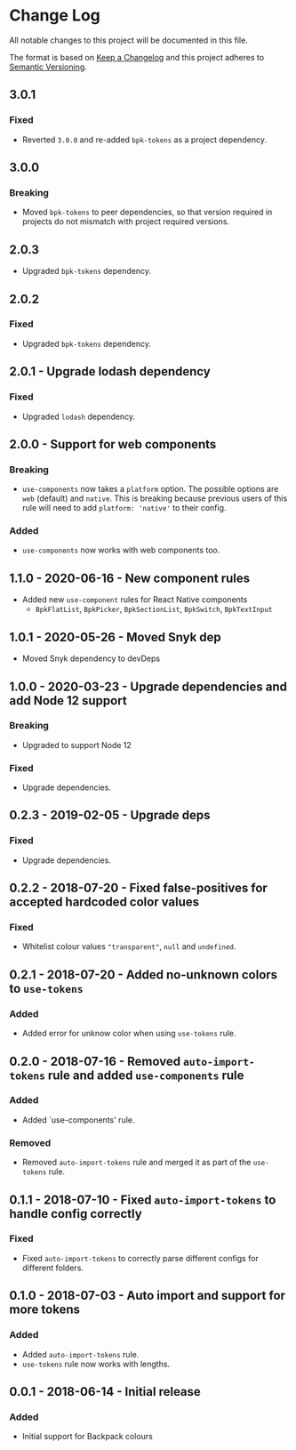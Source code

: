# Change Log

All notable changes to this project will be documented in this file.

The format is based on [Keep a Changelog](http://keepachangelog.com/)
and this project adheres to [Semantic Versioning](http://semver.org/).

## 3.0.1

### Fixed
  - Reverted `3.0.0` and re-added `bpk-tokens` as a project dependency.

## 3.0.0

### Breaking
  - Moved `bpk-tokens` to peer dependencies, so that version required in projects do not mismatch with project required versions.

## 2.0.3
  - Upgraded `bpk-tokens` dependency.

## 2.0.2

### Fixed
  - Upgraded `bpk-tokens` dependency.

## 2.0.1 - Upgrade lodash dependency

### Fixed
  - Upgraded `lodash` dependency.

## 2.0.0 - Support for web components

### Breaking
- `use-components` now takes a `platform` option. The possible options are `web` (default) and `native`. This is breaking because previous users of this rule will need to add `platform: 'native'` to their config.

### Added
- `use-components` now works with web components too.

## 1.1.0 - 2020-06-16 - New component rules
- Added new `use-component` rules for React Native components
  - `BpkFlatList`, `BpkPicker`, `BpkSectionList`, `BpkSwitch`, `BpkTextInput`


## 1.0.1 - 2020-05-26 - Moved Snyk dep
  - Moved Snyk dependency to devDeps

## 1.0.0 - 2020-03-23 - Upgrade dependencies and add Node 12 support

### Breaking
  - Upgraded to support Node 12

### Fixed
  - Upgrade dependencies.

## 0.2.3 - 2019-02-05 - Upgrade deps

### Fixed
 - Upgrade dependencies.

## 0.2.2 - 2018-07-20 - Fixed false-positives for accepted hardcoded color values

### Fixed
 - Whitelist colour values `"transparent"`, `null` and `undefined`.

## 0.2.1 - 2018-07-20 - Added no-unknown colors to `use-tokens`

### Added
 - Added error for unknow color when using `use-tokens` rule.

## 0.2.0 - 2018-07-16 - Removed `auto-import-tokens` rule and added `use-components` rule

### Added

- Added `use-components' rule.

### Removed

- Removed `auto-import-tokens` rule and merged it as part of the `use-tokens` rule.

## 0.1.1 - 2018-07-10 - Fixed `auto-import-tokens` to handle config correctly

### Fixed

- Fixed `auto-import-tokens` to correctly parse different configs for different folders.

## 0.1.0 - 2018-07-03 - Auto import and support for more tokens

### Added

- Added `auto-import-tokens` rule.
- `use-tokens` rule now works with lengths.

## 0.0.1 - 2018-06-14 - Initial release

### Added

- Initial support for Backpack colours
